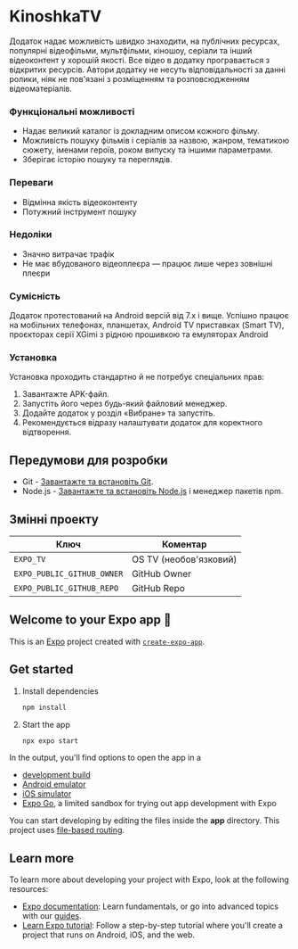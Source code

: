 # KinoshkaTV

Додаток надає можливість швидко знаходити, на публічних ресурсах, популярні відеофільми,
мультфільми, кіношоу, серіали та інший відеоконтент у хорошій якості. Все відео в додатку
програвається з відкритих ресурсів. Автори додатку не несуть відповідальності за данні
ролики, ніяк не пов'язані з розміщенням та розповсюдженням відеоматеріалів.

### Функціональні можливості

- Надає великий каталог із докладним описом кожного фільму.
- Можливість пошуку фільмів і серіалів за назвою, жанром, тематикою сюжету, іменами героїв, роком випуску та іншими параметрами.
- Зберігає історію пошуку та переглядів.

### Переваги

- Відмінна якість відеоконтенту
- Потужний інструмент пошуку

### Недоліки

- Значно витрачає трафік
- Не має вбудованого відеоплеєра — працює лише через зовнішні плеєри

### Сумісність

Додаток протестований на Android версій від 7.x і вище. Успішно працює на мобільних телефонах, планшетах, Android TV приставках (Smart TV), проєкторах серії XGimi з рідною прошивкою та емуляторах Android

### Установка

Установка проходить стандартно й не потребує спеціальних прав:

1. Завантажте APK-файл.
2. Запустіть його через будь-який файловий менеджер.
3. Додайте додаток у розділ «Вибране» та запустіть.
4. Рекомендується відразу налаштувати додаток для коректного відтворення.

## Передумови для розробки

- Git - [Завантажте та встановіть Git](https://git-scm.com/downloads).
- Node.js - [Завантажте та встановіть Node.js](https://nodejs.org/en/download/) і менеджер пакетів npm.

## Змінні проекту

| Ключ                       | Коментар               |
| -------------------------- | ---------------------- |
| `EXPO_TV`                  | OS TV (необов'язковий) |
| `EXPO_PUBLIC_GITHUB_OWNER` | GitHub Owner           |
| `EXPO_PUBLIC_GITHUB_REPO`  | GitHub Repo            |

## Welcome to your Expo app 👋

This is an [Expo](https://expo.dev) project created with [`create-expo-app`](https://www.npmjs.com/package/create-expo-app).

## Get started

1. Install dependencies

   ```bash
   npm install
   ```

2. Start the app

   ```bash
   npx expo start
   ```

In the output, you'll find options to open the app in a

- [development build](https://docs.expo.dev/develop/development-builds/introduction/)
- [Android emulator](https://docs.expo.dev/workflow/android-studio-emulator/)
- [iOS simulator](https://docs.expo.dev/workflow/ios-simulator/)
- [Expo Go](https://expo.dev/go), a limited sandbox for trying out app development with Expo

You can start developing by editing the files inside the **app** directory. This project uses [file-based routing](https://docs.expo.dev/router/introduction).

## Learn more

To learn more about developing your project with Expo, look at the following resources:

- [Expo documentation](https://docs.expo.dev/): Learn fundamentals, or go into advanced topics with our [guides](https://docs.expo.dev/guides).
- [Learn Expo tutorial](https://docs.expo.dev/tutorial/introduction/): Follow a step-by-step tutorial where you'll create a project that runs on Android, iOS, and the web.
